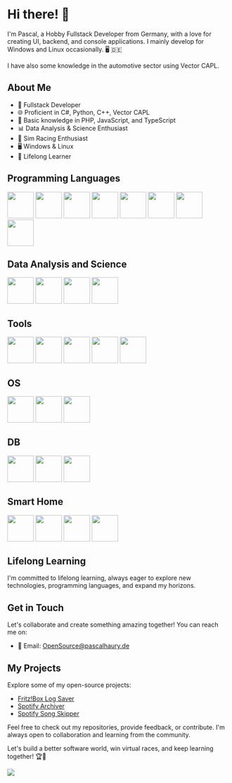 # Hi there! 👋

I'm Pascal, a Hobby Fullstack Developer from Germany, with a love for creating UI, backend, and console applications. I mainly develop for Windows and Linux occasionally. 🖥️ 🇩🇪

I have also some knowledge in the automotive sector using Vector CAPL.

## About Me

- 💼 Fullstack Developer
- 🌐 Proficient in C#, Python, C++, Vector CAPL
- 🌟 Basic knowledge in PHP, JavaScript, and TypeScript
- 📊 Data Analysis & Science Enthusiast
- 🏁 Sim Racing Enthusiast
- 🖥️ Windows & Linux
- 🚀 Lifelong Learner

## Programming Languages

<img src="https://cdn.jsdelivr.net/gh/devicons/devicon/icons/csharp/csharp-original.svg" height=60 width=60/> <img src="https://cdn.jsdelivr.net/gh/devicons/devicon/icons/cplusplus/cplusplus-original.svg" height=60 width=60/> <img src="https://cdn.jsdelivr.net/gh/devicons/devicon/icons/c/c-original.svg" height=60 width=60/> <img src="https://cdn.jsdelivr.net/gh/devicons/devicon/icons/python/python-original.svg" height=60 width=60/> <img src="https://cdn.jsdelivr.net/gh/devicons/devicon/icons/arduino/arduino-original.svg" height=60 width=60/> <img src="https://cdn.jsdelivr.net/gh/devicons/devicon/icons/javascript/javascript-original.svg" height=60 width=60/> <img src="https://cdn.jsdelivr.net/gh/devicons/devicon/icons/typescript/typescript-original.svg" height=60 width=60/> <img src="https://cdn.jsdelivr.net/gh/devicons/devicon/icons/php/php-original.svg" height=60 width=60/> 

## Data Analysis and Science

<img src="https://www.vectorlogo.zone/logos/plot_ly/plot_ly-official.svg" height=60 width=60/> <img src="https://cdn.jsdelivr.net/gh/devicons/devicon/icons/numpy/numpy-original.svg" height=60 width=60/> <img src="https://pandas.pydata.org//static/img/favicon_white.ico" height=60 width=60/> <img src="https://cdn.jsdelivr.net/gh/devicons/devicon/icons/grafana/grafana-original.svg" height=60 width=60/>

## Tools

<img src="https://cdn.jsdelivr.net/gh/devicons/devicon/icons/visualstudio/visualstudio-plain.svg" height=60 width=60/> <img src="https://cdn.jsdelivr.net/gh/devicons/devicon/icons/vscode/vscode-original.svg" height=60 width=60/> <img src="https://cdn.jsdelivr.net/gh/devicons/devicon/icons/azure/azure-original.svg" height=60 width=60/> <img src="https://cdn.jsdelivr.net/gh/devicons/devicon/icons/git/git-original.svg" height=60 width=60/> <img src="https://cdn.jsdelivr.net/gh/devicons/devicon/icons/nginx/nginx-original.svg" height=60 width=60/>

## OS

<img src="https://cdn.jsdelivr.net/gh/devicons/devicon/icons/windows8/windows8-original.svg" height=60 width=60/> <img src="https://www.debian.org/logos/openlogo.svg" height=60 width=60/> <img src="https://camo.githubusercontent.com/21439e24ddd0195751bd0cca02c521e041b87de9c995bcef18c9083d4c1d0473/68747470733a2f2f7777772e70726f786d6f782e636f6d2f696d616765732f70726f786d6f782f50726f786d6f782d6c6f676f2d737461636b65642d38343070782e706e67" height=60 width=60/>


     

## DB
<img src="https://cdn.jsdelivr.net/gh/devicons/devicon/icons/postgresql/postgresql-original.svg" height=60 width=60/>  <img src="https://cdn.jsdelivr.net/gh/devicons/devicon/icons/mysql/mysql-original-wordmark.svg" height=60 width=60/> <img src="https://static-00.iconduck.com/assets.00/influxdb-icon-252x256-lkngj47t.png" height=60 width=60/>

## Smart Home

<img src=https://upload.wikimedia.org/wikipedia/commons/6/6e/Home_Assistant_Logo.svg height=60 width=60/> <img src=https://www.zigbee2mqtt.io/logo.png height=60 width=60/> <img src=https://mqtt.org/assets/img/mqtt-logo-ver-neg.jpg height=60 width=60/> <img src=https://nodered.org/about/resources/media/node-red-icon.svg height=60 width=60/>



## Lifelong Learning

I'm committed to lifelong learning, always eager to explore new technologies, programming languages, and expand my horizons.

## Get in Touch

Let's collaborate and create something amazing together! You can reach me on:

- 📧 Email: OpenSource@pascalhaury.de

## My Projects

Explore some of my open-source projects:

- [Fritz!Box Log Saver](https://github.com/PascalHaury/FRITZBox_Log_Saver)
- [Spotify Archiver](https://github.com/PascalHaury/Spotify-Archive)
- [Spotify Song Skipper](https://github.com/PascalHaury/SpotifySongSkipper)


Feel free to check out my repositories, provide feedback, or contribute. I'm always open to collaboration and learning from the community.

Let's build a better software world, win virtual races, and keep learning together! 🏆🚀


![](https://komarev.com/ghpvc/?username=PascalHaury&style=flat-square)
